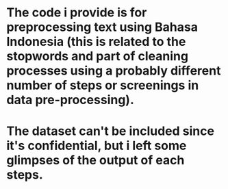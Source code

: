 # The code i provide is for preprocessing text using Bahasa Indonesia (this is related to the stopwords and part of cleaning processes using a probably different number of steps or screenings in data pre-processing).

# The dataset can't be included since it's confidential, but i left some glimpses of the output of each steps.